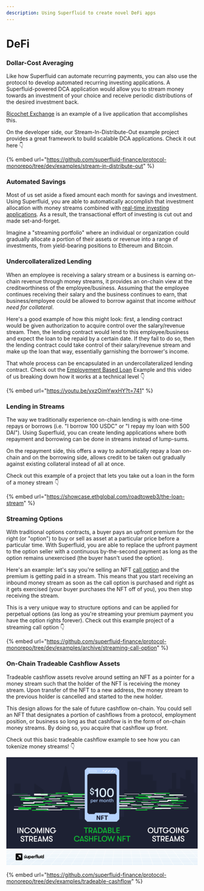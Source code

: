 ```yaml
---
description: Using Superfluid to create novel DeFi apps
---
```


# DeFi

### Dollar-Cost Averaging

Like how Superfluid can automate recurring payments, you can also use the protocol to develop automated recurring investing applications. A Superfluid-powered DCA application would allow you to stream money towards an investment of your choice and receive periodic distributions of the desired investment back.

[Ricochet Exchange](https://ricochet.exchange/) is an example of a live application that accomplishes this.

On the developer side, our Stream-In-Distribute-Out example project provides a great framework to build scalable DCA applications. Check it out here 👇

{% embed url="https://github.com/superfluid-finance/protocol-monorepo/tree/dev/examples/stream-in-distribute-out" %}

### Automated Savings

Most of us set aside a fixed amount each month for savings and investment. Using Superfluid, you are able to automatically accomplish that investment allocation with money streams combined with [real-time investing applications](https://medium.com/superfluid-blog/real-time-investing-empowering-the-next-generation-of-investors-b216d6ac8d3f). As a result, the transactional effort of investing is cut out and made set-and-forget.

Imagine a "streaming portfolio" where an individual or organization could gradually allocate a portion of their assets or revenue into a range of investments, from yield-bearing positions to Ethereum and Bitcoin.

### Undercollateralized Lending

When an employee is receiving a salary stream or a business is earning on-chain revenue through money streams, it provides an on-chain view at the creditworthiness of the employee/business. Assuming that the employee continues receiving their salary and the business continues to earn, that business/employee could be allowed to borrow against that income _without need for collateral_.

Here's a good example of how this might look: first, a lending contract would be given authorization to acquire control over the salary/revenue stream. Then, the lending contract would lend to this employee/business and expect the loan to be repaid by a certain date. If they fail to do so, then the lending contract could take control of their salary/revenue stream and make up the loan that way, essentially garnishing the borrower's income.

That whole process can be encapsulated in an undercollateralized lending contract. Check out the [Employement Based Loan](https://github.com/superfluid-finance/protocol-monorepo/tree/dev/examples/employment-based-loan) Example and this video of us breaking down how it works at a technical level 👇

{% embed url="https://youtu.be/yxzOimYwxHY?t=741" %}

### Lending in Streams

The way we traditionally experience on-chain lending is with one-time repays or borrows (i.e. "I borrow 100 USDC" or "I repay my loan with 500 DAI"). Using Superfluid, you can create lending applications where both repayment and borrowing can be done in streams instead of lump-sums.

On the repayment side, this offers a way to automatically repay a loan on-chain and on the borrowing side, allows credit to be taken out gradually against existing collateral instead of all at once.

Check out this example of a project that lets you take out a loan in the form of a money stream 👇

{% embed url="https://showcase.ethglobal.com/roadtoweb3/the-loan-stream" %}

### Streaming Options

With traditional options contracts, a buyer pays an upfront premium for the right (or "option") to buy or sell as asset at a particular price before a particular time. With Superfluid, you are able to replace the upfront payment to the option seller with a continuous by-the-second payment as long as the option remains unexercised (the buyer hasn't used the option).&#x20;

Here's an example: let's say you're selling an NFT [call option](https://www.investopedia.com/terms/c/calloption.asp) and the premium is getting paid in a stream. This means that you start receiving an inbound money stream as soon as the call option is purchased and right as it gets exercised (your buyer purchases the NFT off of you), you then stop receiving the stream.&#x20;

This is a very unique way to structure options and can be applied for perpetual options (as long as you're streaming your premium payment you have the option rights forever). Check out this example project of a streaming call option 👇

{% embed url="https://github.com/superfluid-finance/protocol-monorepo/tree/dev/examples/archive/streaming-call-option" %}

### On-Chain Tradeable Cashflow Assets

Tradeable cashflow assets revolve around setting an NFT as a pointer for a money stream such that the holder of the NFT is receiving the money stream. Upon transfer of the NFT to a new address, the money stream to the previous holder is cancelled and started to the new holder.&#x20;

This design allows for the sale of future cashflow on-chain. You could sell an NFT that designates a portion of cashflows from a protocol, employment position, or business so long as that cashflow is in the form of on-chain money streams. By doing so, you acquire that cashflow up front.

Check out this basic tradeable cashflow example to see how you can tokenize money streams! 👇

![(Tradeable Cashflows are really neat)](<../../.gitbook/assets/image (50) (2).png>)

{% embed url="https://github.com/superfluid-finance/protocol-monorepo/tree/dev/examples/tradeable-cashflow" %}

